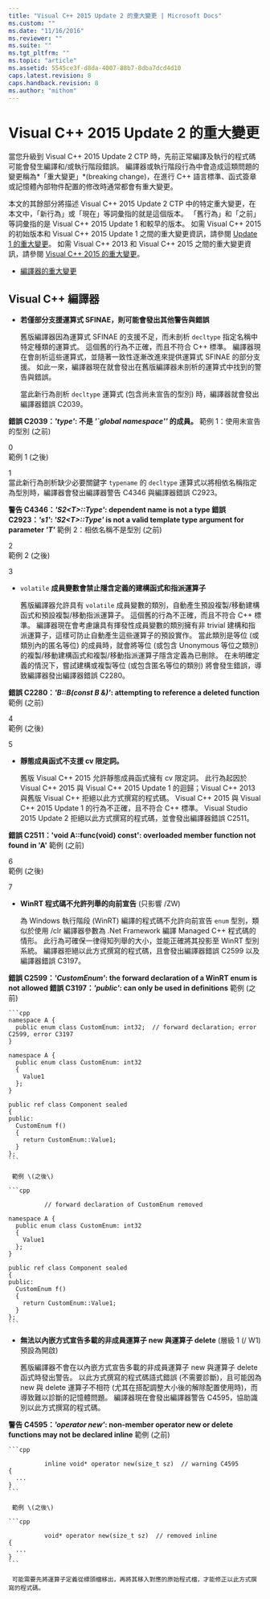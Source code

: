 ```yaml
---
title: "Visual C++ 2015 Update 2 的重大變更 | Microsoft Docs"
ms.custom: ""
ms.date: "11/16/2016"
ms.reviewer: ""
ms.suite: ""
ms.tgt_pltfrm: ""
ms.topic: "article"
ms.assetid: 5545ce3f-d8da-4007-88b7-8dba7dcd4d10
caps.latest.revision: 8
caps.handback.revision: 8
ms.author: "mithom"
---
```

# Visual C++ 2015 Update 2 的重大變更
當您升級到 Visual C\+\+ 2015 Update 2 CTP 時，先前正常編譯及執行的程式碼可能會發生編譯和\/或執行階段錯誤。 編譯器或執行階段行為中會造成這類問題的變更稱為*「重大變更」*\(breaking change\)，在進行 C\+\+ 語言標準、函式簽章或記憶體內部物件配置的修改時通常都會有重大變更。  
  
 本文的其餘部分將描述 Visual C\+\+ 2015 Update 2 CTP 中的特定重大變更，在本文中，「新行為」或「現在」等詞彙指的就是這個版本。 「舊行為」和「之前」等詞彙指的是 Visual C\+\+ 2015 Update 1 和較早的版本。 如需 Visual C\+\+ 2015 的初始版本和 Visual C\+\+ 2015 Update 1 之間的重大變更資訊，請參閱 [Update 1 的重大變更](../misc/breaking-changes-in-visual-cpp-2015-update-1.md)。 如需 Visual C\+\+ 2013 和 Visual C\+\+ 2015 之間的重大變更資訊，請參閱 [Visual C\+\+ 2015 的重大變更](/visual-cpp/porting/visual-cpp-change-history-2003-20151)。  
  
-   [編譯器的重大變更](#BK_compiler)  
  
##  <a name="BK_compiler"></a> Visual C\+\+ 編譯器  
  
-   **若僅部分支援運算式 SFINAE，則可能會發出其他警告與錯誤**  
  
     舊版編譯器因為運算式 SFINAE 的支援不足，而未剖析 `decltype` 指定名稱中特定種類的運算式。 這個舊的行為不正確，而且不符合 C\+\+ 標準。 編譯器現在會剖析這些運算式，並隨著一致性逐漸改進來提供運算式 SFINAE 的部分支援。 如此一來，編譯器現在就會發出在舊版編譯器未剖析的運算式中找到的警告與錯誤。  
  
     當此新行為剖析 `decltype` 運算式 \(包含尚未宣告的型別\) 時，編譯器就會發出編譯器錯誤 C2039。  
  
 **錯誤 C2039：*'type'*: 不是 *'\`global namespace''* 的成員。**     範例 1：使用未宣告的型別 \(之前\)  
  
<CodeContentPlaceHolder>0</CodeContentPlaceHolder>  
     範例 1 \(之後\)  
  
<CodeContentPlaceHolder>1</CodeContentPlaceHolder>  
     當此新行為剖析缺少必要關鍵字 `typename` 的 `decltype` 運算式以將相依名稱指定為型別時，編譯器會發出編譯器警告 C4346 與編譯器錯誤 C2923。  
  
 **警告 C4346：*'S2\<T\>::Type'*: dependent name is not a type 錯誤 C2923：*'s1'*: *'S2\<T\>::Type'* is not a valid template type argument for parameter *'T'***     範例 2：相依名稱不是型別 \(之前\)  
  
<CodeContentPlaceHolder>2</CodeContentPlaceHolder>  
     範例 2 \(之後\)  
  
<CodeContentPlaceHolder>3</CodeContentPlaceHolder>  
-   `volatile` **成員變數會禁止隱含定義的建構函式和指派運算子**  
  
     舊版編譯器允許具有 `volatile` 成員變數的類別，自動產生預設複製\/移動建構函式和預設複製\/移動指派運算子。 這個舊的行為不正確，而且不符合 C\+\+ 標準。 編譯器現在會考慮讓具有揮發性成員變數的類別擁有非 trivial 建構和指派運算子，這樣可防止自動產生這些運算子的預設實作。  當此類別是等位 \(或類別內的匿名等位\) 的成員時，就會將等位 \(或包含 Unonymous 等位之類別\) 的複製\/移動建構函式和複製\/移動指派運算子隱含定義為已刪除。 在未明確定義的情況下，嘗試建構或複製等位 \(或包含匿名等位的類別\) 將會發生錯誤，導致編譯器發出編譯器錯誤 C2280。  
  
 **錯誤 C2280：*'B::B\(const B &\)'*: attempting to reference a deleted function**     範例 \(之前\)  
  
<CodeContentPlaceHolder>4</CodeContentPlaceHolder>  
     範例 \(之後\)  
  
<CodeContentPlaceHolder>5</CodeContentPlaceHolder>  
-   **靜態成員函式不支援 cv 限定詞。**  
  
     舊版 Visual C\+\+ 2015 允許靜態成員函式擁有 cv 限定詞。 此行為起因於 Visual C\+\+ 2015 與 Visual C\+\+ 2015 Update 1 的迴歸；Visual C\+\+ 2013 與舊版 Visual C\+\+ 拒絕以此方式撰寫的程式碼。 Visual C\+\+ 2015 與 Visual C\+\+ 2015 Update 1 的行為不正確，且不符合 C\+\+ 標準。  Visual Studio 2015 Update 2 拒絕以此方式撰寫的程式碼，並會發出編譯器錯誤 C2511。  
  
 **錯誤 C2511：'void A::func\(void\) const': overloaded member function not found in 'A'**     範例 \(之前\)  
  
<CodeContentPlaceHolder>6</CodeContentPlaceHolder>  
     範例 \(之後\)  
  
<CodeContentPlaceHolder>7</CodeContentPlaceHolder>  
-   **WinRT 程式碼不允許列舉的向前宣告** \(只影響 \/ZW\)  
  
     為 Windows 執行階段 \(WinRT\) 編譯的程式碼不允許向前宣告 `enum` 型別，類似於使用 \/clr 編譯器參數為 .Net Framework 編譯 Managed C\+\+ 程式碼的情形。 此行為可確保一律得知列舉的大小，並能正確將其投影至 WinRT 型別系統。 編譯器拒絕以此方式撰寫的程式碼，且會發出編譯器錯誤 C2599 以及編譯器錯誤 C3197。  
  
 **錯誤 C2599：*'CustomEnum'*: the forward declaration of a WinRT enum is not allowed 錯誤 C3197：*'public'*: can only be used in definitions**     範例 \(之前\)  
  
    ```cpp  
    namespace A {  
      public enum class CustomEnum: int32;  // forward declaration; error C2599, error C3197  
    }  
  
    namespace A {  
      public enum class CustomEnum: int32  
      {  
        Value1  
      };  
    }  
  
    public ref class Component sealed  
    {  
    public:  
      CustomEnum f()  
      {  
        return CustomEnum::Value1;  
      }  
    };  
    ```  
  
     範例 \(之後\)  
  
    ```cpp  
  
              // forward declaration of CustomEnum removed  
  
    namespace A {  
      public enum class CustomEnum: int32  
      {  
        Value1  
      };  
    }  
  
    public ref class Component sealed  
    {  
    public:  
      CustomEnum f()  
      {  
        return CustomEnum::Value1;  
      }  
    };  
    ```  
  
-   **無法以內嵌方式宣告多載的非成員運算子 new 與運算子 delete** \(層級 1 \(\/ W1\) 預設為開啟\)  
  
     舊版編譯器不會在以內嵌方式宣告多載的非成員運算子 new 與運算子 delete 函式時發出警告。 以此方式撰寫的程式碼語式錯誤 \(不需要診斷\)，且可能因為 new 與 delete 運算子不相符 \(尤其在搭配調整大小後的解除配置使用時\)，而導致難以診斷的記憶體問題。   編譯器現在會發出編譯器警告 C4595，協助識別以此方式撰寫的程式碼。  
  
 **警告 C4595：*'operator new'*: non\-member operator new or delete functions may not be declared inline**     範例 \(之前\)  
  
    ```cpp  
  
              inline void* operator new(size_t sz)  // warning C4595  
    {  
      ...  
    }  
    ```  
  
     範例 \(之後\)  
  
    ```cpp  
  
              void* operator new(size_t sz)  // removed inline  
    {  
      ...  
    }  
    ```  
  
     可能需要先將運算子定義從標頭檔移出，再將其移入對應的原始程式檔，才能修正以此方式撰寫的程式碼。